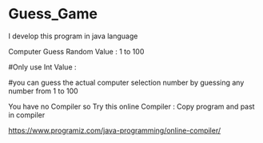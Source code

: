 # Guess_Game
I develop this program in java language

Computer Guess Random Value : 1 to 100 

#Only use Int Value : 

#you can guess the actual computer selection number by guessing any number from 1 to 100

You have no Compiler so Try this online Compiler : Copy program and past in compiler 

https://www.programiz.com/java-programming/online-compiler/
